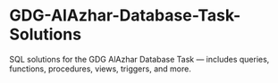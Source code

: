 # GDG-AlAzhar-Database-Task-Solutions
SQL solutions for the GDG AlAzhar Database Task  — includes queries, functions, procedures, views, triggers, and more.
